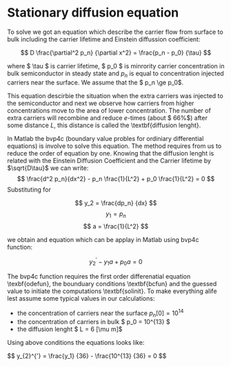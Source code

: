 # Stationary diffusion equation
<!DOCTYPE html>
<html>
<head>
  <meta charset="utf-8">
  <meta name="viewport" content="width=device-width">

</head>
<body>
 To solve we got an equation which describe the carrier flow from surface to bulk including the carrier lifetime and Einstein diffussion coefficient: <br>
  
 $$   D \frac{\partial^2 p_n} {\partial x^2} = \frac{p_n - p_0} {\tau} $$ 
    
where $ \tau $ is carrier lifetime, $ p_0 $ is minrority carrier concentration in bulk semiconductor in steady state and $p_n$ is equal to concentration injected carriers near the surface. We assume that the $ p_n \ge p_0$.

This equation descirbie the situation when the extra carriers was injected to the semiconductor and next we observe how carriers from higher concentrations move to the area of lower concentration. The number of extra carriers will recombine and reduce $e$-times (about $ 66\%$) after some distance $L$, this distance is called the \textbf{diffusion lenght}. 

In Matlab the bvp4c (boundary value probles for ordiniary differential equations) is involve to solve this equation. The method requires from us to reduce the order of equation by one. Knowing that the diffusion lenght is related with the Einstein Diffusion Coefficient and the Carrier lifetime by $\sqrt{D\tau}$ we can write:
  $$ \frac{d^2 p_n}{dx^2} - p_n \frac{1}{L^2} + p_0 \frac{1}{L^2} = 0 $$
Substituting for

$$ y_2 = \frac{dp_n} {dx} $$
$$ y_1 = p_n $$
$$ a = \frac{1}{L^2} $$

we obtain and equation which can be applay in Matlab using bvp4c function:

$$ y_{2}^{'} - y_1 a + p_0 a = 0 $$

The bvp4c function requires the first order differenatial equation \texbf{odefun}, the bounduary conditions \textbf{bcfun} and the guessed value to initiate the computations \textbf{solinit}.
To make everything alife lest assume some typical values in our calculations:

- the concentration of carriers near the surface $p_n[0] = 10^{14}$
- the concentration of carriers in bulk $ p_0 = 10^{13} $
- the diffusion lenght $ L = 6 [\mu m]$

Using above conditions the equations looks like:

$$ y_{2}^{'} = \frac{y_1} {36} - \frac{10^{13} {36} = 0 $$





</body>
</html>

